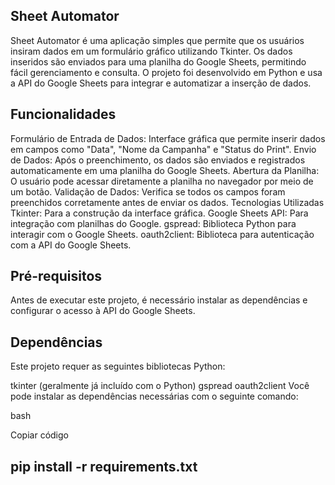 ## Sheet Automator
Sheet Automator é uma aplicação simples que permite que os usuários insiram dados em um formulário gráfico utilizando Tkinter. Os dados inseridos são enviados para uma planilha do Google Sheets, permitindo fácil gerenciamento e consulta. O projeto foi desenvolvido em Python e usa a API do Google Sheets para integrar e automatizar a inserção de dados.

## Funcionalidades

Formulário de Entrada de Dados: Interface gráfica que permite inserir dados em campos como "Data", "Nome da Campanha" e "Status do Print".
Envio de Dados: Após o preenchimento, os dados são enviados e registrados automaticamente em uma planilha do Google Sheets.
Abertura da Planilha: O usuário pode acessar diretamente a planilha no navegador por meio de um botão.
Validação de Dados: Verifica se todos os campos foram preenchidos corretamente antes de enviar os dados.
Tecnologias Utilizadas
Tkinter: Para a construção da interface gráfica.
Google Sheets API: Para integração com planilhas do Google.
gspread: Biblioteca Python para interagir com o Google Sheets.
oauth2client: Biblioteca para autenticação com a API do Google Sheets.

## Pré-requisitos
Antes de executar este projeto, é necessário instalar as dependências e configurar o acesso à API do Google Sheets.

## Dependências
Este projeto requer as seguintes bibliotecas Python:

tkinter (geralmente já incluído com o Python)
gspread
oauth2client
Você pode instalar as dependências necessárias com o seguinte comando:

bash

Copiar código

## pip install -r requirements.txt
